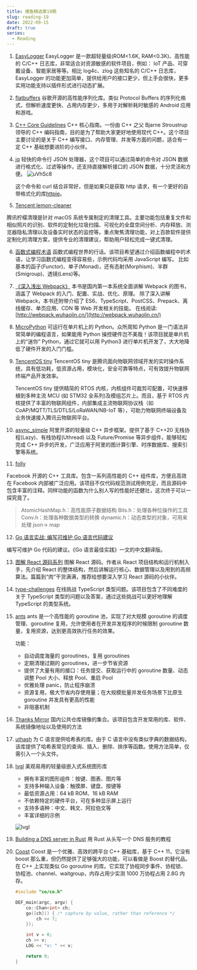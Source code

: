 ```yaml
---
title: 摸鱼精选第19期
slug: reading-19
date: 2022-09-15
draft: true
series:
  - Reading
---
```


1. [EasyLogger](https://github.com/armink/EasyLogger)
   EasyLogger 是一款超轻量级(ROM<1.6K, RAM<0.3K)、高性能的 C/C++ 日志库，非常适合对资源敏感的软件项目，例如： IoT 产品、可穿戴设备、智能家居等等。相比 log4c、zlog 这些知名的 C/C++ 日志库， EasyLogger 的功能更加简单，提供给用户的接口更少，但上手会很快，更多实用功能支持以插件形式进行动态扩展。

2. [flatbuffers](https://github.com/google/flatbuffers)
   谷歌开源的高性能序列化库。类似 Protocol Buffers 的序列化格式，但解析速度更快、占用内存更少，多用于对解析耗时敏感的 Android 应用和游戏。

3. [C++ Core Guidelines](https://github.com/isocpp/CppCoreGuidelines)
   C++ 核心指南。一份由 C++ 之父 Bjarne Stroustrup 领导的 C++ 编码指南，目的是为了帮助大家更好地使用现代 C++。这个项目主要讨论的是关于 C++ 编写接口、内存管理、并发等方面的问题，适合有一定 C++ 基础想要进阶的小伙伴。

4. [jq](https://github.com/stedolan/jq)
   轻快的命令行 JSON 处理器，这个项目可以通过简单的命令对 JSON 数据进行格式化、过滤等操作，还支持直接解析接口的 JSON 数据，十分灵活和方便。
   ![uVhSc8](https://cdn.zhangwen.site/uPic/uVhSc8.png)

   这个命令和 curl 结合非常好，但是如果只是获取 http 请求，有一个更好的自带格式化的库[httpie](https://github.com/httpie/httpie)。

5. [Tencent lemon-cleaner](https://github.com/Tencent/lemon-cleaner)

腾讯柠檬清理是针对 macOS 系统专属制定的清理工具。主要功能包括重复文件和相似照片的识别、软件的定制化垃圾扫描、可视化的全盘空间分析、内存释放、浏览器隐私清理以及设备实时状态的监控等。重点聚焦清理功能，对上百款软件提供定制化的清理方案，提供专业的清理建议，帮助用户轻松完成一键式清理。

6. [函数式编程术语](https://github.com/shfshanyue/fp-jargon-zh)
   函数式编程世界的行话。该项目希望通过介绍函数编程中的术语，让学习函数式编程变得容易些，示例代码均采用 JavaScript 编写。
   比如基本的函子(Functor)、单子(Monad)，还有态射(Morphism)、半群(Smigroup)、透镜(Lens)等。

7. [《深入浅出 Webpack》](https://github.com/gwuhaolin/dive-into-webpack)
   本书是国内第一本系统全面讲解 Webpack 的图书，涵盖了 Webpack 的入门、配置、实战、优化、原理。
   除了深入讲解 Webpack，本书还附带介绍了 ES6、TypeScript、PostCSS、Prepack、离线缓存、单页应用、CDN 等 Web 开发相关的技能。
   在线阅读:[http://webpack.wuhaolin.cn/](http://webpack.wuhaolin.cn/)

8. [MicroPython](https://github.com/micropython/micropython)
   可运行在单片机上的 Python。众所周知 Python 是一门语法非常简单的编程语言，如果能用 Python 操控硬件岂不美哉！该项目就是单片机上的“迷你” Python，通过它就可以用 Python3 进行单片机开发了，大大地降低了硬件开发的入门门槛。
9. [TencentOS tiny](https://github.com/OpenAtomFoundation/TencentOS-tiny)
   TencentOS tiny 是腾讯面向物联网领域开发的实时操作系统，具有低功耗，低资源占用，模块化，安全可靠等特点，可有效提升物联网终端产品开发效率。

   TencentOS tiny 提供精简的 RTOS 内核，内核组件可裁剪可配置，可快速移植到多种主流 MCU (如 STM32 全系列)及模组芯片上。而且，基于 RTOS 内核提供了丰富的物联网组件，内部集成主流物联网协议栈（如 CoAP/MQTT/TLS/DTLS/LoRaWAN/NB-IoT 等），可助力物联网终端设备及业务快速接入腾讯云物联网平台。

10. [async_simple](https://github.com/alibaba/async_simple)
    阿里开源的轻量级 C++ 异步框架。提供了基于 C++20 无栈协程(Lazy)、有栈协程(Uthread) 以及 Future/Promise 等异步组件，能够轻松完成 C++ 异步的开发，广泛应用于阿里的图计算引擎、时序数据库、搜索引擎等系统。

11. [folly](https://github.com/facebook/folly)

Facebook 开源的 C++ 工具库。包含一系列高性能的 C++ 组件库，方便且高效在 Facebook 内部被广泛应用。该项目不仅代码规范测试用例充足，而且源码中包含丰富的注释。同样功能的函数为什么别人写的性能好还健壮，这次终于可以一探究竟了。

> AtomicHashMap.h：高性能原子数据结构
> Bits.h：处理各种位操作的工具
> Conv.h：处理各种数据类型的转换
> dynamic.h：动态类型的对象，可用来处理 json-> map

12. [Go 语言实战: 编写可维护 Go 语言代码建议](https://github.com/llitfkitfk/go-best-practice)

编写可维护 Go 代码的建议。《Go 语言最佳实践》一文的中文翻译版。

13. [图解 React 源码系列](https://github.com/7kms/react-illustration-series)
    图解 React 源码。作者从 React 项目结构和运行机制入手，先介绍 React 的整体结构，然后讲解运行核心、数据管理以及用到的高频算法。篇篇到“肉”干货满满，推荐给想要深入学习 React 源码的小伙伴。

14. [type-challenges](https://github.com/type-challenges/type-challenges)
    在线挑战 TypeScript 类型问题。该项目包含了不同难度的关于 TypeScript 类型的问题以及答案，通过这些挑战可以更好地理解 TypeScript 的类型系统。

15. [ants](https://github.com/panjf2000/ants)
    ants 是一个高性能的 goroutine 池，实现了对大规模 goroutine 的调度管理、goroutine 复用，允许使用者在开发并发程序的时候限制 goroutine 数量，复用资源，达到更高效执行任务的效果。

    功能：

    - 自动调度海量的 goroutines，复用 goroutines
    - 定期清理过期的 goroutines，进一步节省资源
    - 提供了大量有用的接口：任务提交、获取运行中的 goroutine 数量、动态调整 Pool 大小、释放 Pool、重启 Pool
    - 优雅处理 panic，防止程序崩溃
    - 资源复用，极大节省内存使用量；在大规模批量并发任务场景下比原生 goroutine 并发具有更高的性能
    - 非阻塞机制

16. [Thanks Mirror](https://github.com/eryajf/Thanks-Mirror)
    国内公共仓库镜像的集合。该项目包含开发常用的库、软件、系统镜像地址以及使用的方法

17. [uthash](https://github.com/troydhanson/uthash)
    为 C 语言提供哈希表的库。由于 C 语言中没有类似字典的数据结构，该库提供了哈希表常见的查询、插入、删除、排序等函数。使用方法简单，仅需引入一个头文件。

18. [lvgl](https://github.com/lvgl/lvgl)
    美观易用的轻量级嵌入式系统图形库

    - 拥有丰富的图形组件：按键、图表、图片等
    - 支持多种输入设备：触摸屏、键盘、按键等
    - 最低资源占用：64 kB ROM、16 kB RAM
    - 不依赖特定的硬件平台，可在多种显示屏上运行
    - 支持多语种：中文、韩文、阿拉伯文等
    - 丰富详细的示例

    ![lvgl](https://cdn.zhangwen.site/uPic/lvgl.gif)

19. [Building a DNS server in Rust](https://github.com/EmilHernvall/dnsguide)
    用 Rust 从头写一个 DNS 服务的教程

20. [Coost](https://github.com/idealvin/coost)
    Coost 是一个优雅、高效的跨平台 C++ 基础库，基于 C++ 11，它没有 boost 那么重，但仍然提供了足够强大的功能，可以看做是 Boost 的替代品。
    在 C++ 上实现类似 Go goroutine 的库。它实现了协程同步事件、协程锁、协程池、channel、waitgroup，内存占用少实测 1000 万协程占用 2.8G 内存。

    ```cpp
    #include "co/co.h"

    DEF_main(argc, argv) {
        co::Chan<int> ch;
        go([ch]() { /* capture by value, rather than reference */
            ch << 7;
        });

        int v = 0;
        ch >> v;
        LOG << "v: " << v;

        return 0;
    }
    ```
